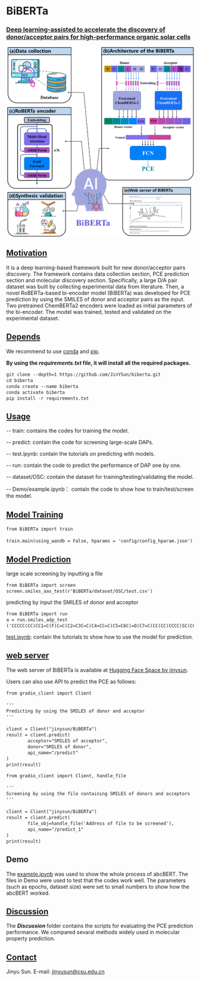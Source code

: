 # BiBERTa

### **<u>Deep learning-assisted to accelerate the discovery of donor/acceptor pairs for high-performance organic solar cells</u>**

![overview](overview.jpg)

## <u>Motivation</u>

It is a deep learning-based framework built for new donor/acceptor pairs discovery. The framework contains data collection section, PCE prediction section and molecular discovery section. Specifically, a large D/A pair dataset was built by collecting experimental data from literature. Then, a novel RoBERTa-based bi-encoder model (BiBERTa) was developed for PCE prediction by using the SMILES of donor and acceptor pairs as the input. Two pretrained ChemBERTa2 encoders were loaded as initial parameters of the bi-encoder. The model was trained, tested and validated on the experimental dataset.

## <u>Depends</u>

We recommend to use [conda](https://conda.io/docs/user-guide/install/download.html) and [pip](https://pypi.org/project/pip/).

**By using the *requirements.txt* file, it will install all the required packages.**

```
git clone --depth=1 https://github.com/JinYSun/biberta.git
cd biberta
conda create --name biberta
conda activate biberta
pip install -r requirements.txt
```



## <u>Usage</u>

-- train:    contains the codes for training the model.

-- predict:    contain the code for screening large-scale DAPs.

-- test.ipynb:    contain the tutorials on predicting with models.

-- run:    contain the code to predict the performance of DAP one by one. 

-- dataset/OSC:	contain the dataset for training/testing/validating the model.

-- Demo/example.ipynb： contain the code to show how to train/test/screen the model.



## <u>Model Training</u>

```
from BiBERTa import train

train.main(using_wandb = False, hparams = 'config/config_hparam.json')
```

## <u>Model Prediction</u>

large scale screening by inputting a file

```
from BiBERTa import screen
screen.smiles_aas_test(r'BiBERTa/dataset/OSC/test.csv')
```

predicting by input the SMILES of donor  and acceptor

```
from BiBERTa import run
a = run.smiles_adp_test ('CCCCC(CC)CC1=C(F)C=C(C2=C3C=C(C4=CC=C(C5=C6C(=O)C7=C(CC(CC)CCCC)SC(CC(CC)CCCC)=C7C(=O)C6=C(C6=CC=C(C)S6)S5)S4)SC3=C(C3=CC(F)=C(CC(CC)CCCC)S3)C3=C2SC(C)=C3)S1','CCCCC(CC)CC1=CC=C(C2=C3C=C(C)SC3=C(C3=CC=C(CC(CC)CCCC)S3)C3=C2SC(C2=CC4=C(C5=CC(Cl)=C(CC(CC)CCCC)S5)C5=C(C=C(C)S5)C(C5=CC(Cl)=C(CC(CC)CCCC)S5)=C4S2)=C3)S1') 
```

[test.ipynb](https://github.com/JinYSun/biberta/blob/branch/test.ipynb):    contain the tutorials to show how to use the model for prediction.

## <u>web server</u> 

 The  web server of BiBERTa is available at [Hugging Face Space by jinysun](https://huggingface.co/spaces/jinysun/BiBERTa). 

Users can also use API to predict the PCE as follows:

```
from gradio_client import Client

'''
Predicting by using the SMILES of donor and acceptor
'''

client = Client("jinysun/BiBERTa")
result = client.predict(
		acceptor="SMILES of acceptor",
		donor="SMILES of donor",
		api_name="/predict"
)
print(result)
```

```
from gradio_client import Client, handle_file

'''
Screening by using the file containing SMILES of donors and acceptors
'''

client = Client("jinysun/BiBERTa")
result = client.predict(
		file_obj=handle_file('Address of file to be screened'),
		api_name="/predict_1"
)
print(result)
```



## Demo

The [example.ipynb](https://github.com/JinYSun/DeepAcceptor/blob/master/abcBERT/Demo/example.ipynb) was used to show the whole process of abcBERT. The files in Demo were used to test that the codes work well. The parameters (such as epochs, dataset size) were set to small numbers to show how the abcBERT worked.

## <u>Discussion</u> 

The ***Discussion*** folder contains the scripts for evaluating the PCE prediction performance.  We compared sevaral methods widely used in molecular property prediction.



## <u>Contact</u>

Jinyu Sun. E-mail: [jinyusun@csu.edu.cn](mailto:jinyusun@csu.edu.cn)
